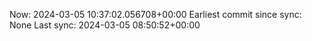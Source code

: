 Now: 2024-03-05 10:37:02.056708+00:00 Earliest commit since sync: None Last sync: 2024-03-05 08:50:52+00:00
